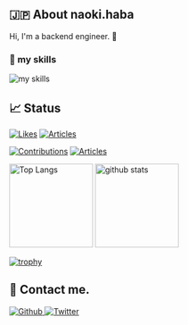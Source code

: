 ## 🇯🇵 About naoki.haba
Hi, I'm a backend engineer. 🤝

### 🌱 my skills
<img alt="my skills" src="https://skillicons.dev/icons?theme=light&perline=8&i=aws,firebase,gcp,git,github,go,graphql,html,js,jest,jquery,laravel,mysql,nestjs,nextjs,nodejs,nuxtjs,php,postgres,prisma,react,ts," />

## 📈 Status
[![Likes](https://badgen.org/img/zenn/naonao70/likes?style=for-the-badge)](https://zenn.dev/naonao70)
[![Articles](https://badgen.org/img/zenn/naonao70/articles?style=for-the-badge)](https://zenn.dev/naonao70)

[![Contributions](https://badgen.org/img/qiita/NaokiHaba/contributions?style=for-the-badge)](https://qiita.com/NaokiHaba)
[![Articles](https://badgen.org/img/qiita/NaokiHaba/articles?style=for-the-badge)](https://qiita.com/NaokiHaba)

<p align="left"> 
  <img alt="Top Langs" height="150px" src="https://github-readme-stats.vercel.app/api/top-langs/?username=NaokiHaba&layout=compact&show_icons=true" />
  <img alt="github stats" height="150px" src="https://github-readme-stats.vercel.app/api?username=NaokiHaba" />
</p>

[![trophy](https://github-profile-trophy.vercel.app/?username=NaokiHaba)](https://github.com/NaokiHaba/github-profile-trophy)

## 📨 Contact me.

<p>
  <a href="https://github.com/NaokiHaba" target="_blank">
    <img alt="Github" src="https://img.shields.io/badge/GitHub-%2312100E.svg?&style=for-the-badge&logo=Github&logoColor=white" />
  </a> 
  <a href="https://twitter.com/NaokiHaba" target="_blank">
    <img alt="Twitter" src="https://img.shields.io/badge/twitter-%231DA1F2.svg?&style=for-the-badge&logo=twitter&logoColor=white" />   </a>
</p>
